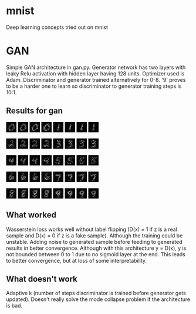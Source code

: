 # mnist
Deep learning concepts tried out on mnist

# GAN
Simple GAN architecture in gan.py. Generator network has two layers with leaky Relu activation with hidden layer having 128 units. 
Optimizer used is Adam. Discriminator and generator trained alternatively for 0-8. '9' proves to be a harder one to learn so discriminator to generator training steps is 10:1.

## Results for gan

![01](samples/0/9.png) ![01](samples/0/10.png) ![01](samples/0/11.png) ![01](samples/0/12.png)
![01](samples/1/8.png) ![01](samples/1/10.png) ![01](samples/1/11.png) ![01](samples/1/12.png)

![01](samples/2/7.png) ![01](samples/2/10.png) ![01](samples/2/11.png) ![01](samples/2/12.png)
![01](samples/3/10.png) ![01](samples/3/11.png) ![01](samples/3/12.png) ![01](samples/3/13.png)

![01](samples/4/10.png) ![01](samples/4/11.png) ![01](samples/4/12.png) ![01](samples/4/13.png)
![01](samples/5/10.png) ![01](samples/5/11.png) ![01](samples/5/12.png) ![01](samples/5/7.png)

![01](samples/6/10.png) ![01](samples/6/11.png) ![01](samples/6/12.png) ![01](samples/6/13.png)
![01](samples/7/10.png) ![01](samples/7/11.png) ![01](samples/7/12.png) ![01](samples/7/13.png)

![01](samples/8/10.png) ![01](samples/8/11.png) ![01](samples/8/12.png) ![01](samples/8/13.png)
![01](samples/9/45.png) ![01](samples/9/46.png) ![01](samples/9/47.png) ![01](samples/9/48.png)

## What worked
Wasserstein loss works well without label flipping (D(x) = 1 if z is a real sample and D(x) = 0 if z is a fake sample).
Although the training could be unstable. Adding noise to generated sample before feeding to generated results in better convergence. Although with this architecture y = D(x), y is not bounded between 0 to 1 due to no sigmoid layer at the end. This leads to better convergence, but at loss of some interpretability.

## What doesn't work
Adaptive k (number of steps discriminator is trained before generator gets updated). Doesn't really solve the mode collapse problem if the architecture is bad.
